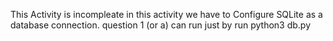 This Activity is incompleate
in this activity we have to Configure SQLite as a database connection.
question 1 (or a) can run just by run python3 db.py
